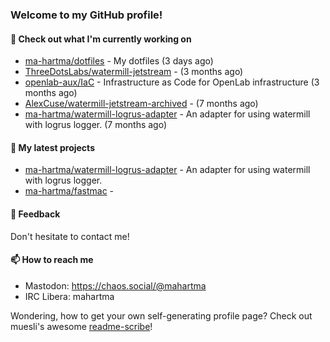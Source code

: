 ### Welcome to my GitHub profile!

#### 🔭 Check out what I'm currently working on

- [ma-hartma/dotfiles](https://github.com/ma-hartma/dotfiles) - My dotfiles (3 days ago)
- [ThreeDotsLabs/watermill-jetstream](https://github.com/ThreeDotsLabs/watermill-jetstream) -  (3 months ago)
- [openlab-aux/IaC](https://github.com/openlab-aux/IaC) - Infrastructure as Code for OpenLab infrastructure (3 months ago)
- [AlexCuse/watermill-jetstream-archived](https://github.com/AlexCuse/watermill-jetstream-archived) -  (7 months ago)
- [ma-hartma/watermill-logrus-adapter](https://github.com/ma-hartma/watermill-logrus-adapter) - An adapter for using watermill with logrus logger. (7 months ago)

#### 🌱 My latest projects

- [ma-hartma/watermill-logrus-adapter](https://github.com/ma-hartma/watermill-logrus-adapter) - An adapter for using watermill with logrus logger.
- [ma-hartma/fastmac](https://github.com/ma-hartma/fastmac) - 

#### 💬 Feedback

Don't hesitate to contact me!

#### 📫 How to reach me

- Mastodon: https://chaos.social/@mahartma
- IRC Libera: mahartma

Wondering, how to get your own self-generating profile page? 
Check out muesli's awesome [readme-scribe](https://github.com/muesli/readme-scribe)!
